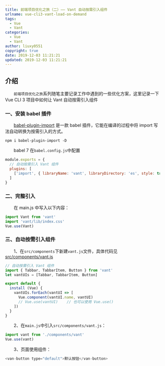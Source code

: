 ```yaml
---
title: 前端项目优化之旅（二）—— Vant 自动按需引入组件
urlname: vue-cli3-vant-load-on-demand
tags:
  - Vue
  - Vant
categories:
  - Vue
  - Vant
author: liuxy0551
copyright: true
date: 2019-12-03 11:21:21
updated: 2019-12-03 11:21:21
---
```


## 介绍

　　`前端项目优化之旅`系列随笔主要记录工作中遇到的一些优化方案，这里记录一下 Vue CLI 3 项目中如何让 Vant 自动按需引入组件
<!--more-->


### 一、安装 babel 插件

　　[babel-plugin-import](https://github.com/ant-design/babel-plugin-import) 是一款 babel 插件，它能在编译的过程中将 import 写法自动转换为按需引入的方式。

``` shell
npm i babel-plugin-import -D
```

　　babel 7 在`babel.config.js`中配置

``` javascript
module.exports = {
  // 自动按需引入 Vant 组件
  plugins: [
    ['import', { libraryName: 'vant', libraryDirectory: 'es', style: true }, 'vant']
  ]
}
```


### 二、完整引入

　　在 main.js 中写入以下内容：

``` javascript
import Vant from 'vant'
import 'vant/lib/index.css'
Vue.use(Vant)
```


### 三、自动按需引入组件

　　1、在`src/components`下新建`vant.js`文件，具体代码见 [src/components/vant.js](https://github.com/liuxy0551/vue-cli3-build-optimization/blob/master/src/components/vant.js)

``` javascript
// 自动按需引入 Vant 组件
import { Tabbar, TabbarItem, Button } from 'vant'
let vantUIs = [Tabbar, TabbarItem, Button]

export default {
  install (Vue) {
    vantUIs.forEach(vantUI => [
      Vue.component(vantUI.name, vantUI)
      // Vue.use(vantUI)    // 也可以使用 Vue.use()
    ])
  }
}
```

　　2、在`main.js`中引入`src/components/vant.js`：

``` javascript
import vant from './components/vant'
Vue.use(vant)
```

　　3、页面使用组件：

``` javascript
<van-button type="default">默认按钮</van-button>
```
